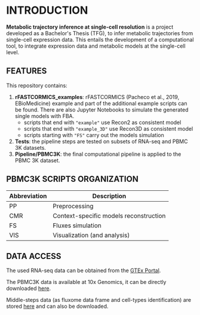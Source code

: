 # INTRODUCTION

**Metabolic trajectory inference at single-cell resolution** is a project developed as a Bachelor's Thesis (TFG), to infer metabolic trajectories from single-cell expression data. This entails the development of a computational tool, to integrate expression data and metabolic models at the single-cell level.

## FEATURES

This repository contains: 
1. **rFASTCORMICS_examples**: rFASTCORMICS (Pacheco et al., 2019, EBioMedicine) example and part of the additional example scripts can be found. There are also Jupyter Notebooks to simulate the generated single models with FBA.
    * scripts that end with `"example"` use Recon2 as consistent model
    * scripts that end with `"example_3D"` use Recon3D as consistent model
    * scripts starting with `"FS"` carry out the models simulation
2. **Tests**: the pipeline steps are tested on subsets of RNA-seq and PBMC 3K datasets.
3. **Pipeline/PBMC3K**: the final computational pipeline is applied to the PBMC 3K dataset.

## PBMC3K SCRIPTS ORGANIZATION

| Abbreviation | Description                            |
|--------------|----------------------------------------|
| PP           | Preprocessing                          |
| CMR          | Context-specific models reconstruction|
| FS           | Fluxes simulation                      |
| VIS          | Visualization (and analysis)           |

## DATA ACCESS

The used RNA-seq data can be obtained from the [GTEx Portal](https://www.gtexportal.org/).

The PBMC3K data is available at 10x Genomics, it can be directly downloaded [here](http://cf.10xgenomics.com/samples/cell-exp/1.1.0/pbmc3k/pbmc3k_filtered_gene_bc_matrices.tar.gz).

Middle-steps data (as fluxome data frame and cell-types identification) are stored [here](https://universitatdevic-my.sharepoint.com/:f:/g/personal/claudia_vicente_uvic_cat/Egr1py82Nt5Lg1j-etbi5fQBe69Qd8aiAIgho4Ne_R-_TQ?e=1idV9J) and can also be downloaded.
